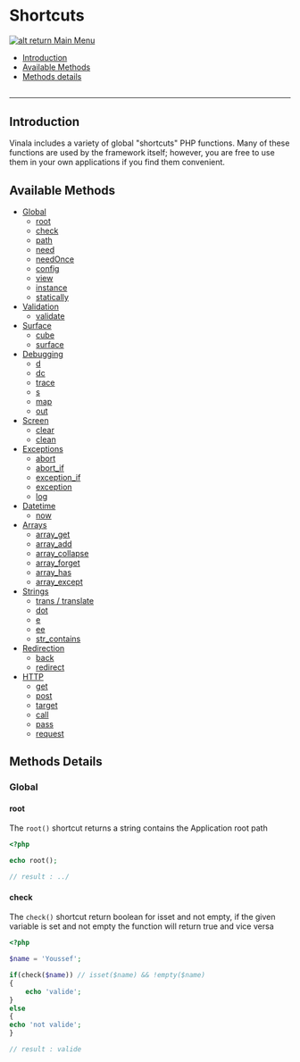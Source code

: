 # Shortcuts

[![alt return](https://gitlab.com/lighty/Art/raw/master/Resources/signs.png) Main Menu](https://gitlab.com/lighty/Docs/tree/3.3/#index)

- [Introduction](#introduction)
- [Available Methods](#available-methods)
- [Methods details](#methods-details)

## 


----

## Introduction

Vinala includes a variety of global "shortcuts" PHP functions. Many of these functions are used by the framework itself; however, you are free to use them in your own applications if you find them convenient.

## Available Methods

- [Global](#global)
	- [root](#root)
	- [check](#check)
	- [path](#path)
	- [need](#need)
	- [needOnce](#needOnce)
	- [config](#config)
	- [view](#view)
	- [instance](#instance)
	- [statically](#statically)
- [Validation](#Validation)
	- [validate](#validate)
- [Surface](#Surface)
	- [cube](#cube)
	- [surface](#surface)
- [Debugging](#Debugging)
	- [d](#d)
	- [dc](#dc)
	- [trace](#trace)
	- [s](#s)
	- [map](#map)
	- [out](#out)
- [Screen](#Screen)
	- [clear](#clear)
	- [clean](#clean)
- [Exceptions](#Exceptions)
	- [abort](#abort)
	- [abort_if](#abort-if)
	- [exception_if](#exception-if)
	- [exception](#exception)
	- [log](#log)
- [Datetime](#Datetime)
	- [now](#now)
- [Arrays](#Arrays)
	- [array_get](#array-get)
	- [array_add](#array-add)
	- [array_collapse](#array-collapse)
	- [array_forget](#array-forget)
	- [array_has](#array-has)
	- [array_except](#array-except)
- [Strings](#Strings)
	- [trans / translate](#trans-/-translate)
	- [dot](#dot)
	- [e](#e)
	- [ee](#ee)
	- [str_contains](#str-contains)
- [Redirection](#Redirection)
	- [back](#back)
	- [redirect](#redirect)
- [HTTP](#HTTP)
	- [get](#get)
	- [post](#post)
	- [target](#target)
	- [call](#call)
	- [pass](#pass)
	- [request](#request)

## Methods Details

### Global

#### root
The `root()` shortcut returns a string contains the Application root path

```php
<?php

echo root();

// result : ../
```

#### check
The `check()` shortcut return boolean for isset and not empty,
if the given variable is set and not empty the function will return true and vice versa

```php
<?php

$name = 'Youssef';

if(check($name)) // isset($name) && !empty($name)
{
	echo 'valide';
}
else
{
echo 'not valide';
}

// result : valide
```